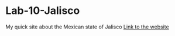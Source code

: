# Lab-10-Jalisco
My quick site about the Mexican state of Jalisco
[Link to the website](https://lrod26.github.io/Lab-10-Jalisco/)
